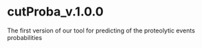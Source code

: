 # cutProba_v.1.0.0
The first version of our tool for predicting of the proteolytic events probabilities
